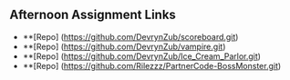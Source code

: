 ## Afternoon Assignment Links

* **[Repo] (https://github.com/DevrynZub/scoreboard.git) 
* **[Repo] (https://github.com/DevrynZub/vampire.git)
* **[Repo] (https://github.com/DevrynZub/Ice_Cream_Parlor.git)
* **[Repo] (https://github.com/Rilezzz/PartnerCode-BossMonster.git)
